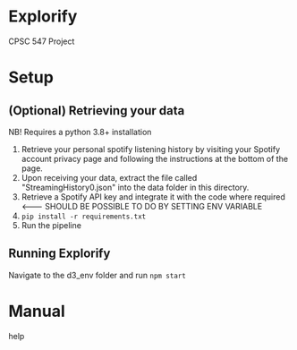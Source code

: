# Explorify
CPSC 547 Project

# Setup
## (Optional) Retrieving your data
NB! Requires a python 3.8+ installation
1. Retrieve your personal spotify listening history by visiting your Spotify account privacy page and following the instructions at the bottom of the page. 
2. Upon receiving your data, extract the file called "StreamingHistory0.json" into the data folder in this directory.
3. Retrieve a Spotify API key and integrate it with the code where required <--- SHOULD BE POSSIBLE TO DO BY SETTING ENV VARIABLE
4. `pip install -r requirements.txt`
5. Run the pipeline 

## Running Explorify
Navigate to the d3_env folder and run `npm start` 

# Manual
help